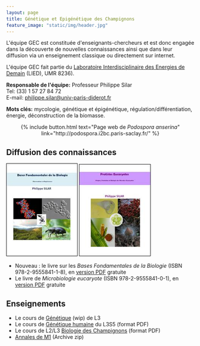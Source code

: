 ```yaml
---
layout: page
title: Génétique et Epigénétique des Champignons
feature_image: "static/img/header.jpg"
---
```


L'équipe GEC est constituée d'enseignants-chercheurs et est donc engagée dans la découverte de nouvelles connaissances ainsi que dans leur diffusion via un enseignement classique ou directement sur internet.

L'équipe GEC fait partie du [Laboratoire Interdisciplinaire des Energies de Demain](http://www.lied-pieri.univ-paris-diderot.fr/) (LIED), UMR 8236).

**Responsable de l'équipe:**
Professeur Philippe Silar<br>
Tel: (33) 1 57 27 84 72<br>
E-mail: [philippe.silar@univ-paris-diderot.fr](mailto:philippe.silar@univ-paris-diderot.fr)

**Mots clés:** mycologie, génétique et épigénétique, régulation/différentiation, énergie, déconstruction de la biomasse.

<center>
{% include button.html text="Page web de <em>Podospora anserina</em>" link="http://podospora.i2bc.paris-saclay.fr/" %}
</center>

## Diffusion des connaissances

![Bases Fondamentales de la Biologie](static/img/bfb.jpg)
![Microbiologie eucaryote](static/img/pe.jpg)

- Nouveau : le livre sur les _Bases Fondamentales de la Biologie_ (ISBN 978-2-9555841-1-8), en [version PDF](https://hal.archives-ouvertes.fr/hal-01401263) gratuite
- Le livre de _Microbiologie eucaryote_ (ISBN 978-2-9555841-0-1), en [version PDF](https://hal.archives-ouvertes.fr/hal-01263138) gratuite

## Enseignements

- Le cours de [Génétique](http://gec.sdv.univ-paris-diderot.fr/genetique/licence.html) (wip) de L3
- Le cours de [Génétique humaine](http://gec.sdv.univ-paris-diderot.fr/GenetCoursL3S5genethumaine.pdf) du L3S5 (format PDF)
- Le cours de L2/L3 [Biologie des Champignons](http://gec.sdv.univ-paris-diderot.fr/coursL2myco.pdf) (format PDF)
- [Annales de M1](http://gec.sdv.univ-paris-diderot.fr/examenmicrobioeuc.zip) (Archive zip)
